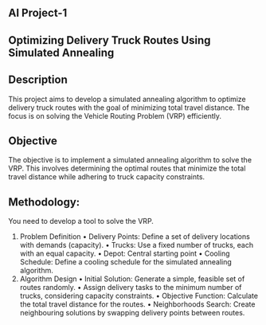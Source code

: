 ## AI Project-1 

## Optimizing Delivery Truck Routes Using Simulated Annealing

## Description
This project aims to develop a simulated annealing algorithm to optimize delivery truck 
routes with the goal of minimizing total travel distance. The focus is on solving the Vehicle 
Routing Problem (VRP) efficiently.

## Objective
The objective is to implement a simulated annealing algorithm to solve the VRP. This 
involves determining the optimal routes that minimize the total travel distance while 
adhering to truck capacity constraints.

## Methodology:
You need to develop a tool to solve the VRP.
1. Problem Definition
• Delivery Points: Define a set of delivery locations with demands (capacity).
• Trucks: Use a fixed number of trucks, each with an equal capacity.
• Depot: Central starting point 
• Cooling Schedule: Define a cooling schedule for the simulated annealing 
algorithm.
2. Algorithm Design
• Initial Solution: Generate a simple, feasible set of routes randomly.
• Assign delivery tasks to the minimum number of trucks, considering capacity 
constraints.
• Objective Function: Calculate the total travel distance for the routes.
• Neighborhoods Search: Create neighbouring solutions by swapping delivery 
points between routes.
